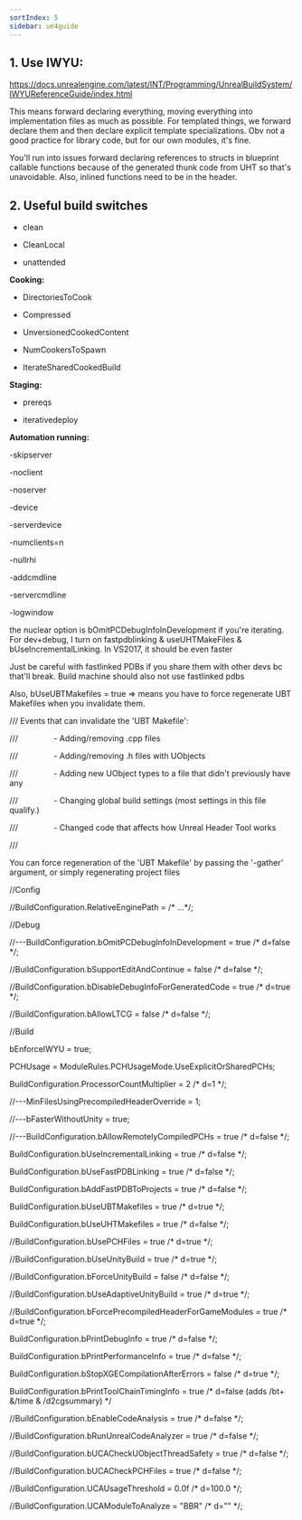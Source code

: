 ```yaml
---
sortIndex: 5
sidebar: ue4guide
---
```


## 1. Use IWYU:

<https://docs.unrealengine.com/latest/INT/Programming/UnrealBuildSystem/IWYUReferenceGuide/index.html>

This means forward declaring everything, moving everything into implementation files as much as possible. For templated things, we forward declare them and then declare explicit template specializations. Obv not a good practice for library code, but for our own modules, it's fine.

You'll run into issues forward declaring references to structs in blueprint callable functions because of the generated thunk code from UHT so that's unavoidable. Also, inlined functions need to be in the header.

## 2. Useful build switches

- clean

- CleanLocal

- unattended

**Cooking:**

- DirectoriesToCook

- Compressed

- UnversionedCookedContent

- NumCookersToSpawn

- IterateSharedCookedBuild

**Staging:**

- prereqs

- iterativedeploy

**Automation running:**

\-skipserver

\-noclient

\-noserver

\-device

\-serverdevice

\-numclients=n

\-nullrhi

\-addcmdline

\-servercmdline

\-logwindow

the nuclear option is bOmitPCDebugInfoInDevelopment if you're iterating. For dev+debug, I turn on fastpdblinking & useUHTMakeFiles & bUseIncrementalLinking. In VS2017, it should be even faster

Just be careful with fastlinked PDBs if you share them with other devs bc that'll break. Build machine should also not use fastlinked pdbs

Also, bUseUBTMakefiles = true => means you have to force regenerate UBT Makefiles when you invalidate them.

/// Events that can invalidate the 'UBT Makefile':

///                - Adding/removing .cpp files

///                - Adding/removing .h files with UObjects

///                - Adding new UObject types to a file that didn't previously have any

///                - Changing global build settings (most settings in this file qualify.)

///                - Changed code that affects how Unreal Header Tool works

///

You can force regeneration of the 'UBT Makefile' by passing the '-gather' argument, or simply regenerating project files

//Config

//BuildConfiguration.RelativeEnginePath = /\* ...\*/;

//Debug

//---BuildConfiguration.bOmitPCDebugInfoInDevelopment = true /\* d=false \*/;

//BuildConfiguration.bSupportEditAndContinue = false /\* d=false \*/;

//BuildConfiguration.bDisableDebugInfoForGeneratedCode = true /\* d=true \*/;

//BuildConfiguration.bAllowLTCG = false /\* d=false \*/;

//Build

bEnforceIWYU = true;

PCHUsage = ModuleRules.PCHUsageMode.UseExplicitOrSharedPCHs;

BuildConfiguration.ProcessorCountMultiplier = 2 /\* d=1 \*/;

//---MinFilesUsingPrecompiledHeaderOverride = 1;

//---bFasterWithoutUnity = true;

//---BuildConfiguration.bAllowRemotelyCompiledPCHs = true /\* d=false \*/;

BuildConfiguration.bUseIncrementalLinking = true /\* d=false \*/;

BuildConfiguration.bUseFastPDBLinking = true /\* d=false \*/;

BuildConfiguration.bAddFastPDBToProjects = true /\* d=false \*/;

BuildConfiguration.bUseUBTMakefiles = true /\* d=true \*/;

BuildConfiguration.bUseUHTMakefiles = true /\* d=false \*/;

//BuildConfiguration.bUsePCHFiles = true /\* d=true \*/;

//BuildConfiguration.bUseUnityBuild = true /\* d=true \*/;

//BuildConfiguration.bForceUnityBuild = false /\* d=false \*/;

//BuildConfiguration.bUseAdaptiveUnityBuild = true /\* d=true \*/;

//BuildConfiguration.bForcePrecompiledHeaderForGameModules = true /\* d=true \*/;

BuildConfiguration.bPrintDebugInfo = true /\* d=false \*/;

BuildConfiguration.bPrintPerformanceInfo = true /\* d=false \*/;

BuildConfiguration.bStopXGECompilationAfterErrors = false /\* d=true \*/;

BuildConfiguration.bPrintToolChainTimingInfo = true /\* d=false (adds /bt+ &/time & /d2cgsummary) \*/

//BuildConfiguration.bEnableCodeAnalysis = true /\* d=false \*/;

//BuildConfiguration.bRunUnrealCodeAnalyzer = true /\* d=false \*/;

//BuildConfiguration.bUCACheckUObjectThreadSafety = true /\* d=false \*/;

//BuildConfiguration.bUCACheckPCHFiles = true /\* d=false \*/;

//BuildConfiguration.UCAUsageThreshold = 0.0f /\* d=100.0 \*/;

//BuildConfiguration.UCAModuleToAnalyze = "BBR" /\* d="" \*/;
